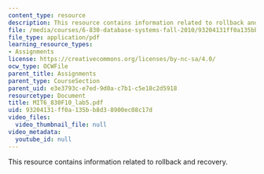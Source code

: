 ```yaml
---
content_type: resource
description: This resource contains information related to rollback and recovery.
file: /media/courses/6-830-database-systems-fall-2010/93204131ff0a135bb8d38900ec08c17d_MIT6_830F10_lab5.pdf
file_type: application/pdf
learning_resource_types:
- Assignments
license: https://creativecommons.org/licenses/by-nc-sa/4.0/
ocw_type: OCWFile
parent_title: Assignments
parent_type: CourseSection
parent_uid: e3e3793c-e7ed-9d0a-c7b1-c5e18c2d5918
resourcetype: Document
title: MIT6_830F10_lab5.pdf
uid: 93204131-ff0a-135b-b8d3-8900ec08c17d
video_files:
  video_thumbnail_file: null
video_metadata:
  youtube_id: null
---
```

This resource contains information related to rollback and recovery.